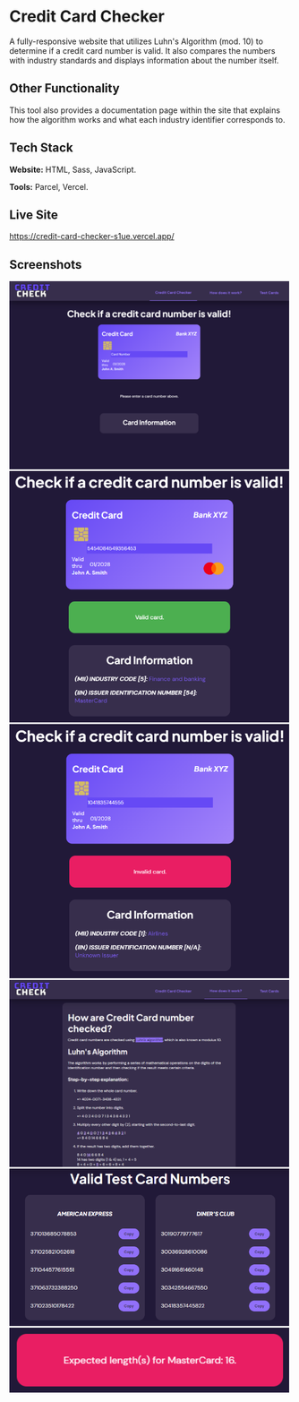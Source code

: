 
# Credit Card Checker

A fully-responsive website that utilizes Luhn's Algorithm (mod. 10) to determine if a credit card number is valid. It also compares the numbers with industry standards and displays information about the number itself. 

## Other Functionality

This tool also provides a documentation page within the site that explains how the algorithm works and what each industry identifier corresponds to.



## Tech Stack

**Website:** HTML, Sass, JavaScript.

**Tools:** Parcel, Vercel.


## Live Site

https://credit-card-checker-s1ue.vercel.app/

## Screenshots

<img src="assets/landing-default.png" width="500" aspect-ratio="16/9"/>

<img src="assets/landing-success.png" width="500" aspect-ratio="16/9"/>

<img src="assets/landing-error.png" width="500" aspect-ratio="16/9"/>

<img src="assets/faq.png" width="500" aspect-ratio="16/9"/>

<img src="assets/test-numbers.png" width="500" aspect-ratio="16/9"/>

<img src="assets/dynamic-error.png" width="500" aspect-ratio="16/9"/>
